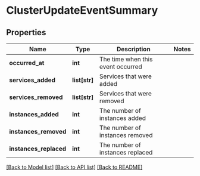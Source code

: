 # ClusterUpdateEventSummary

## Properties
Name | Type | Description | Notes
------------ | ------------- | ------------- | -------------
**occurred_at** | **int** | The time when this event occurred | 
**services_added** | **list[str]** | Services that were added | 
**services_removed** | **list[str]** | Services that were removed | 
**instances_added** | **int** | The number of instances added | 
**instances_removed** | **int** | The number of instances removed | 
**instances_replaced** | **int** | The number of instances replaced | 

[[Back to Model list]](../README.md#documentation-for-models) [[Back to API list]](../README.md#documentation-for-api-endpoints) [[Back to README]](../README.md)


